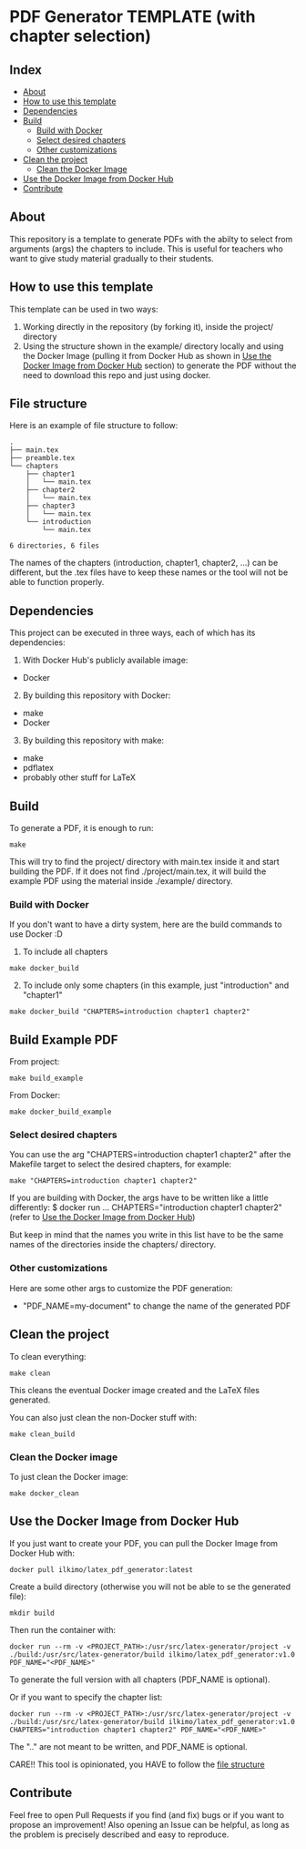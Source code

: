 # PDF Generator TEMPLATE (with chapter selection)
## Index
- [About](#about)
- [How to use this template](#how-to-use-this-template)
- [Dependencies](#dependencies)
- [Build](#build)
  - [Build with Docker](#build-with-docker)
  - [Select desired chapters](#select-desired-chapters)
  - [Other customizations](#other-customizations)
- [Clean the project](#clean-the-project)
    - [Clean the Docker Image](#clean-the-docker-stuff)
- [Use the Docker Image from Docker Hub](#use-the-docker-image-from-docker-hub)
- [Contribute](#contribute)

## About
This repository is a template to generate PDFs with the abilty to select 
from arguments (args) the chapters to include. This is useful for teachers 
who want to give study material gradually to their students.

## How to use this template
This template can be used in two ways:
1) Working directly in the repository (by forking it), inside the project/ directory
2) Using the structure shown in the example/ directory locally and using the Docker
Image (pulling it from Docker Hub as shown in 
[Use the Docker Image from Docker Hub](#use-the-docker-image-from-docker-hub) 
section) to generate the PDF without the need to download this repo and just using
docker.

## File structure
Here is an example of file structure to follow:
```
.
├── main.tex
├── preamble.tex
└── chapters
    ├── chapter1
    │   └── main.tex
    ├── chapter2
    │   └── main.tex
    ├── chapter3
    │   └── main.tex
    └── introduction
        └── main.tex

6 directories, 6 files

```
The names of the chapters (introduction, chapter1, chapter2, ...) can be different, 
but the .tex files have to keep these names or the tool will not be able to 
function properly.

## Dependencies
This project can be executed in three ways, each of which has its dependencies:
1) With Docker Hub's publicly available image:
- Docker
2) By building this repository with Docker:
- make
- Docker
3) By building this repository with make:
- make
- pdflatex
- probably other stuff for LaTeX

## Build
To generate a PDF, it is enough to run:
```/bin/bash
make
```
This will try to find the project/ directory with main.tex inside it and 
start building the PDF. If it does not find ./project/main.tex, it will 
build the example PDF using the material inside ./example/ directory.

### Build with Docker
If you don't want to have a dirty system, here are the
build commands to use Docker :D
1) To include all chapters
```/bin/bash
make docker_build
```
2) To include only some chapters (in this example, just "introduction" 
and "chapter1"
```/bin/bash
make docker_build "CHAPTERS=introduction chapter1 chapter2"
```

## Build Example PDF
From project:
```/bin/bash
make build_example
```
From Docker:
```/bin/bash
make docker_build_example
```

### Select desired chapters
You can use the arg "CHAPTERS=introduction chapter1 chapter2" after the Makefile target to select
the desired chapters, for example:
```/bin/bash
make "CHAPTERS=introduction chapter1 chapter2"
```

If you are building with Docker, the args have to be written like a little differently: 
$ docker run ... CHAPTERS="introduction chapter1 chapter2" 
(refer to [Use the Docker Image from Docker Hub](#use-the-docker-image-from-docker-hub))


But keep in mind that the names you write in this list have to be the same names
of the directories inside the chapters/ directory.

### Other customizations
Here are some other args to customize the PDF generation:
- "PDF_NAME=my-document" to change the name of the generated PDF


## Clean the project
To clean everything:
```/bin/bash
make clean
```
This cleans the eventual Docker image created and the LaTeX files generated.

You can also just clean the non-Docker stuff with:
```/bin/bash
make clean_build
```

### Clean the Docker image
To just clean the Docker image:
```/bin/bash
make docker_clean
```

## Use the Docker Image from Docker Hub
If you just want to create your PDF, you can pull the Docker Image from Docker Hub with:
```/bin/bash
docker pull ilkimo/latex_pdf_generator:latest
```
Create a build directory (otherwise you will not be able to se the generated file):
```/bin/bash
mkdir build
```
Then run the container with:
```/bin/bash
docker run --rm -v <PROJECT_PATH>:/usr/src/latex-generator/project -v ./build:/usr/src/latex-generator/build ilkimo/latex_pdf_generator:v1.0 PDF_NAME="<PDF_NAME>"
```
To generate the full version with all chapters (PDF_NAME is optional).

Or if you want to specify the chapter list:
```/bin/bash
docker run --rm -v <PROJECT_PATH>:/usr/src/latex-generator/project -v ./build:/usr/src/latex-generator/build ilkimo/latex_pdf_generator:v1.0 CHAPTERS="introduction chapter1 chapter2" PDF_NAME="<PDF_NAME>"
```
The ".." are not meant to be written, and PDF_NAME is optional.

CARE!! This tool is opinionated, you HAVE to follow the [file structure](#file-structure)

## Contribute
Feel free to open Pull Requests if you find (and fix) bugs or if you want to propose an improvement!
Also opening an Issue can be helpful, as long as the problem is precisely described and 
easy to reproduce.
